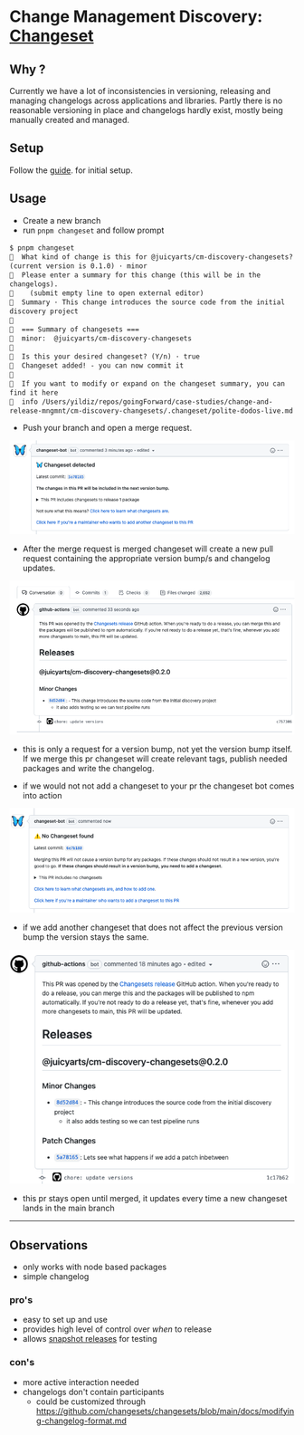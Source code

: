 # Change Management Discovery: [Changeset](https://intuit.github.io/auto/index)

## Why ?

Currently we have a lot of inconsistencies in versioning, releasing and managing changelogs across applications and libraries. Partly there is no reasonable versioning in place and changelogs hardly exist, mostly being manually created and managed.

## Setup

Follow the [guide](https://github.com/changesets/changesets/blob/main/docs/intro-to-using-changesets.md). for initial setup.

## Usage

* Create a new branch
* run `pnpm changeset` and follow prompt

```shell
$ pnpm changeset
🦋  What kind of change is this for @juicyarts/cm-discovery-changesets? (current version is 0.1.0) · minor
🦋  Please enter a summary for this change (this will be in the changelogs).
🦋    (submit empty line to open external editor)
🦋  Summary · This change introduces the source code from the initial discovery project
🦋
🦋  === Summary of changesets ===
🦋  minor:  @juicyarts/cm-discovery-changesets
🦋
🦋  Is this your desired changeset? (Y/n) · true
🦋  Changeset added! - you can now commit it
🦋
🦋  If you want to modify or expand on the changeset summary, you can find it here
🦋  info /Users/yildiz/repos/goingForward/case-studies/change-and-release-mngmnt/cm-discovery-changesets/.changeset/polite-dodos-live.md
```

* Push your branch and open a merge request.

![Screen](docs/changeset%20bot%20detected.png)

* After the merge request is merged changeset will create a new pull request containing the appropriate version bump/s and changelog updates.

![Screen](docs/release%20bot%20merge%20requests.png)

* this is only a request for a version bump, not yet the version bump itself. If we merge this pr changeset will create relevant tags, publish needed packages and write the changelog.

* if we would not not add a changeset to your pr the changeset bot comes into action

![Screen](docs/changeset%20bot%20undetected.png)

* if we add another changeset that does not affect the previous version bump the version stays the same.

![Screen](docs/release%20bot%20merge%20request%20update.png)

* this pr stays open until merged, it updates every time a new changeset lands in the main branch

-----------------------

## Observations

* only works with node based packages
* simple changelog

### pro's

* easy to set up and use
* provides high level of control over _when_ to release
* allows [snapshot releases](https://github.com/changesets/changesets/blob/main/docs/snapshot-releases.md) for testing

### con's

* more active interaction needed
* changelogs don't contain participants
  * could be customized through <https://github.com/changesets/changesets/blob/main/docs/modifying-changelog-format.md>
